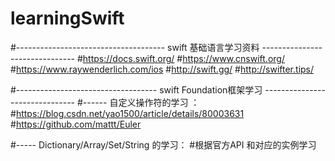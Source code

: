 # learningSwift

#------------------------------------- swift 基础语言学习资料 -------------------------------
#https://docs.swift.org/
#https://www.cnswift.org/
#https://www.raywenderlich.com/ios
#http://swift.gg/
#http://swifter.tips/


#----------------------------------- swift Foundation框架学习 -------------------------------
#------ 自定义操作符的学习 ：
#https://blog.csdn.net/yao1500/article/details/80003631
#https://github.com/mattt/Euler

#----- Dictionary/Array/Set/String 的学习：
#根据官方API 和对应的实例学习
